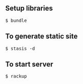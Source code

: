 ## Setup libraries

<pre>
$ bundle
</pre>

## To generate static site

<pre>
$ stasis -d
</pre>

## To start server

<pre>
$ rackup
</pre>